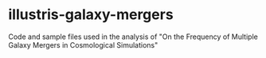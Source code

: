 # illustris-galaxy-mergers
Code and sample files used in the analysis of "On the Frequency of Multiple Galaxy Mergers in Cosmological Simulations"
